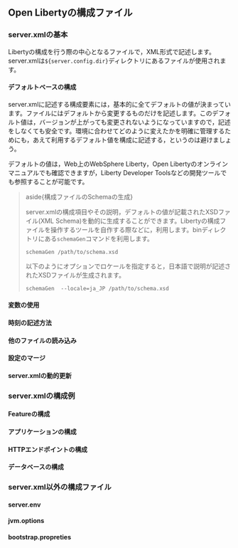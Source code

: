 ## Open Libertyの構成ファイル 



### server.xmlの基本

Libertyの構成を行う際の中心となるファイルで，XML形式で記述します。server.xmlは`${server.config.dir}`ディレクトリにあるファイルが使用されます。

#### デフォルトベースの構成

server.xmlに記述する構成要素には，基本的に全てデフォルトの値が決まっています。ファイルにはデフォルトから変更するものだけを記述します。このデフォルト値は，バージョンが上がっても変更されないようになっていますので，記述をしなくても安全です。環境に合わせてどのように変えたかを明確に管理するためにも，あえて利用するデフォルト値を構成に記述する，というのは避けましょう。

デフォルトの値は，Web上のWebSphere Liberty，Open Libertyのオンラインマニュアルでも確認できますが，Liberty Developer Toolsなどの開発ツールでも参照することが可能です。

> aside{構成ファイルのSchemaの生成}
> 
> server.xmlの構成項目やその説明，デフォルトの値が記載されたXSDファイル(XML Schema)を動的に生成することができます。Libertyの構成ファイルを操作するツールを自作する際などに，利用します。binディレクトリにある`schemaGen`コマンドを利用します。
>
> ```
> schemaGen /path/to/schema.xsd
> ```
> 
> 以下のようにオプションでロケールを指定すると，日本語で説明が記述されたXSDファイルが生成されます。
>
> ```
> schemaGen  --locale=ja_JP /path/to/schema.xsd
> ```



#### 変数の使用

#### 時刻の記述方法

#### 他のファイルの読み込み

#### 設定のマージ

#### server.xmlの動的更新

### server.xmlの構成例

#### Featureの構成

#### アプリケーションの構成

#### HTTPエンドポイントの構成

#### データベースの構成

### server.xml以外の構成ファイル

#### server.env

#### jvm.options

#### bootstrap.propreties

